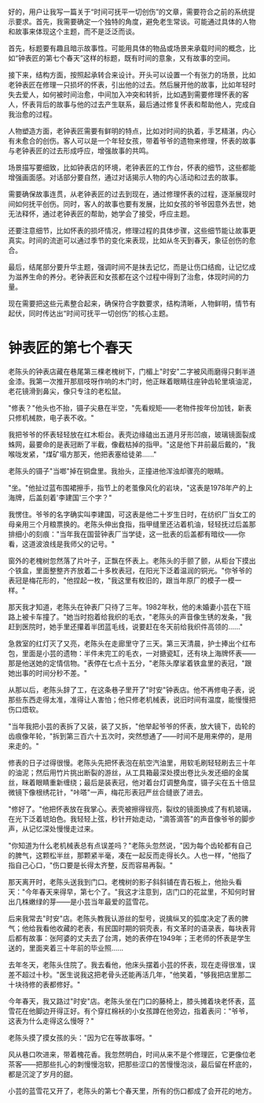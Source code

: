 <ReasoningChainRenderer>
好的，用户让我写一篇关于“时间可抚平一切创伤”的文章，需要符合之前的系统提示要求。首先，我需要确定一个独特的角度，避免老生常谈。可能通过具体的人物和故事来体现这个主题，而不是泛泛而谈。

首先，标题要有趣且暗示故事性。可能用具体的物品或场景来承载时间的概念，比如“钟表匠的第七个春天”这样的标题，既有时间的意象，又有故事的空间。

接下来，结构方面，按照起承转合来设计。开头可以设置一个有张力的场景，比如老钟表匠在修理一只损坏的怀表，引出他的过去。然后展开他的故事，比如年轻时失去爱人，如何被时间治愈，中间加入冲突和转折，比如遇到需要修理怀表的客人，怀表背后的故事与他的过去产生联系，最后通过修复怀表和帮助他人，完成自我治愈的过程。

人物塑造方面，老钟表匠需要有鲜明的特点，比如对时间的执着，手艺精湛，内心有未愈合的创伤。客人可以是一个年轻女孩，带着爷爷的遗物来修理，怀表的故事与老钟表匠的过去形成呼应，增强故事的共鸣。

场景描写要细致，比如钟表店的环境，老钟表匠的工作台，怀表的细节，这些都能增强画面感。对话部分要自然，通过对话揭示人物的内心活动和过去的故事。

需要确保故事连贯，从老钟表匠的过去到现在，通过修理怀表的过程，逐渐展现时间如何抚平创伤。同时，客人的故事也要有发展，比如女孩的爷爷因意外去世，她无法释怀，通过老钟表匠的帮助，她学会了接受，呼应主题。

还要注意细节，比如怀表的损坏情况，修理过程的具体步骤，这些细节能让故事更真实。时间的流逝可以通过季节的变化来表现，比如从冬天到春天，象征创伤的愈合。

最后，结尾部分要升华主题，强调时间不是抹去记忆，而是让伤口结痂，让记忆成为滋养生命的养分。老钟表匠和女孩都在这个过程中得到了治愈，体现时间的力量。

现在需要把这些元素整合起来，确保符合字数要求，结构清晰，人物鲜明，情节有起伏，同时传达出“时间可抚平一切创伤”的核心主题。

</ReasoningChainRenderer>



# 钟表匠的第七个春天

老陈头的钟表店藏在巷尾第三棵老槐树下，门楣上"时安"二字被风雨磨得只剩半道金漆。我第一次推开那扇吱呀作响的木门时，他正眯着眼睛往座钟齿轮里填油泥，老花镜滑到鼻尖，像只专注的老松鼠。

"修表？"他头也不抬，镊子尖悬在半空，"先看规矩——老物件按年份加钱，新表只修机械款，电子表不收。"

我把爷爷的怀表轻轻放在红木柜台。表壳边缘磕出五道月牙形凹痕，玻璃镜面裂成蛛网，最要命的是表冠断了半截，像截枯掉的指甲。"这是他下井前最后戴的，"我喉咙发紧，"煤矿塌方那天，他把表塞给徒弟......"

老陈头的镊子"当啷"掉在铜盘里。我抬头，正撞进他浑浊却骤亮的眼睛。

"坐。"他扯过蓝布围裙擦手，指节上的老茧像风化的岩块，"这表是1978年产的上海牌，后盖刻着'李建国'三个字？"

我愣住。爷爷的名字确实叫李建国，可这表是他二十岁生日时，在纺织厂当女工的母亲用三个月粮票换的。老陈头伸出食指，指甲缝里还沾着机油，轻轻抚过后盖那排细小的刻痕："当年我在国营钟表厂当学徒，这一批表的后盖都有暗纹——你看，这道波浪线是我师父的记号。"

窗外的老槐树忽然落了片叶子，正飘在怀表上。老陈头的手颤了颤，从柜台下摸出个铁盒，里面整整齐齐放着二十多枚表冠，在阳光下泛着温润的铜光。"你爷爷的表冠是梅花形的，"他捏起一枚，"我这里有枚旧的，跟当年原厂的模子一模一样。"

那天我才知道，老陈头在钟表厂只待了三年。1982年秋，他的未婚妻小芸在下班路上被卡车撞了。"她当时抱着给我织的毛衣，"老陈头的声音像生锈的发条，"我赶到医院时，她手里还攥着半团蓝毛线，说要赶在冬天前给我织件高领的......"

急救室的红灯灭了又亮，老陈头在走廊里守了三天。第三天清晨，护士捧出个红布包，里面是小芸的遗物：半件未完工的毛衣，一对搪瓷缸，还有块上海牌怀表——那是他送她的定情信物。"表停在七点十五分，"老陈头摩挲着铁盒里的表冠，"跟她出事的时间分秒不差。"

从那以后，老陈头辞了工，在这条巷子里开了"时安"钟表店。他不再修电子表，说那些东西走得太准，准得让人害怕；他只修老机械表，说旧时间有温度，能慢慢把伤口焐软。

"当年我把小芸的表拆了又装，装了又拆，"他举起爷爷的怀表，放大镜下，齿轮的齿痕像年轮，"拆到第三百六十五次时，突然想通了——时间不是用来停的，是用来走的。"

修表的日子过得很慢。老陈头先把怀表泡在航空汽油里，用软毛刷轻轻刷去三十年的油泥；然后用竹片挑出断裂的游丝，从工具箱最深处摸出卷比头发还细的金属丝，眯着眼睛重新缠绕；最后是装表冠，他对着台灯调整角度，镊子尖在五十倍显微镜下像根绣花针，"咔嗒"一声，梅花形表冠严丝合缝嵌了进去。

"修好了。"他把怀表放在我掌心。表壳被擦得锃亮，裂纹的镜面换成了有机玻璃，在光下泛着琥珀色。我轻轻上弦，秒针开始走动，"滴答滴答"的声音像爷爷的脚步声，从记忆深处慢慢走过来。

"你知道为什么老机械表总有点误差吗？"老陈头忽然说，"因为每个齿轮都有自己的脾气，这颗松半丝，那颗紧半毫，凑在一起反而走得长久。人也一样，"他指了指自己心口，"伤口要是长得太齐整，反而容易再裂。"

那天离开时，老陈头送我到门口。老槐树的影子斜斜铺在青石板上，他抬头看天："今年春天来得早，第七个了。"我这才注意到，店门口的花盆里，不知何时冒出几株嫩绿的芽——是小芸当年最爱的蓝雪花。

后来我常去"时安"店。老陈头教我认游丝的型号，说擒纵叉的弧度决定了表的脾气；他给我看他收藏的老表，有民国时期的铜壳表，有文革时的语录表，每块表背后都有故事：张阿婆的丈夫去了台湾，她的表停在1949年；王老师的怀表是学生送的，里面夹着三十年前的毕业照......

去年冬天，老陈头住院了。我去看他，他床头摆着小芸的怀表，现在走得很准，误差不超过十秒。"医生说我这把老骨头还能再活几年，"他笑着，"够我把店里那二十块待修的表都修好。"

今年春天，我又路过"时安"店。老陈头坐在门口的藤椅上，膝头摊着块老怀表，蓝雪花在他脚边开得正好。有个穿红棉袄的小女孩蹲在他旁边，指着表问："爷爷，这表为什么走得这么慢呀？"

老陈头摸了摸女孩的头："因为它在等故事呀。"

风从巷口吹进来，带着槐花香。我忽然明白，时间从来不是个修理匠，它更像位老茶客——把那些扎心的刺慢慢泡软，把那些涩口的苦慢慢泡淡，最后留在杯底的，都是沉淀了岁月的甜。

小芸的蓝雪花又开了，老陈头的第七个春天里，所有的伤口都成了会开花的地方。